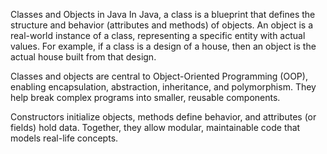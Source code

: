 Classes and Objects in Java
In Java, a class is a blueprint that defines the structure and behavior (attributes and methods) of objects. An object is a real-world instance of a class, representing a specific entity with actual values. For example, if a class is a design of a house, then an object is the actual house built from that design.

Classes and objects are central to Object-Oriented Programming (OOP), enabling encapsulation, abstraction, inheritance, and polymorphism. They help break complex programs into smaller, reusable components.

Constructors initialize objects, methods define behavior, and attributes (or fields) hold data. Together, they allow modular, maintainable code that models real-life concepts.